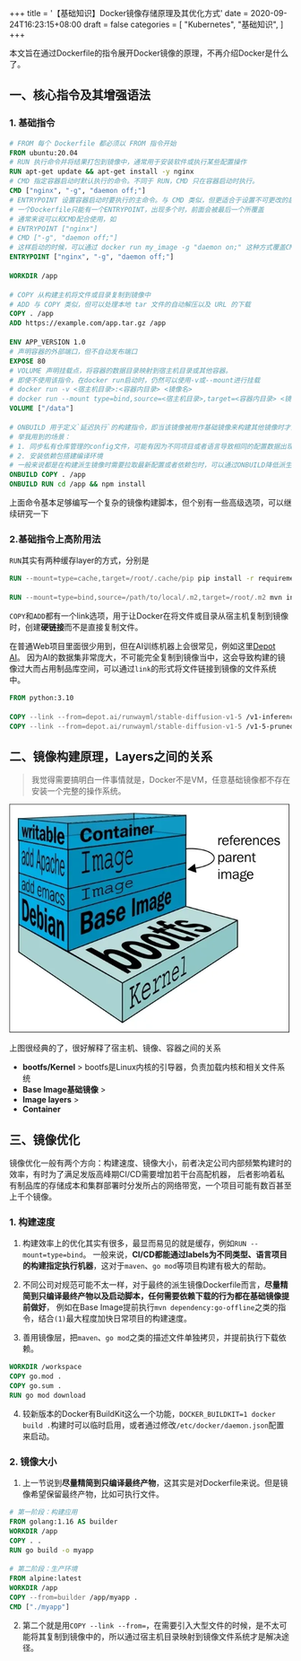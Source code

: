 +++
title = '【基础知识】Docker镜像存储原理及其优化方式'
date = 2020-09-24T16:23:15+08:00
draft = false
categories = [
    "Kubernetes",
    "基础知识",
]
+++

本文旨在通过Dockerfile的指令展开Docker镜像的原理，不再介绍Docker是什么了。

## 一、核心指令及其增强语法

### 1. 基础指令

```dockerfile
# FROM 每个 Dockerfile 都必须以 FROM 指令开始
FROM ubuntu:20.04
# RUN 执行命令并将结果打包到镜像中，通常用于安装软件或执行某些配置操作
RUN apt-get update && apt-get install -y nginx
# CMD 指定容器启动时默认执行的命令。不同于 RUN，CMD 只在容器启动时执行。
CMD ["nginx", "-g", "daemon off;"]
# ENTRYPOINT 设置容器启动时要执行的主命令。与 CMD 类似，但更适合于设置不可更改的启动命令。
# 一个Dockerfile只能有一个ENTRYPOINT，出现多个时，前面会被最后一个所覆盖
# 通常来说可以和CMD配合使用，如
# ENTRYPOINT ["nginx"]
# CMD ["-g", "daemon off;"]
# 这样启动的时候，可以通过 docker run my_image -g "daemon on;" 这种方式覆盖CMD同时保留默认启动参数的效果
ENTRYPOINT ["nginx", "-g", "daemon off;"]

WORKDIR /app

# COPY 从构建主机将文件或目录复制到镜像中
# ADD 与 COPY 类似，但可以处理本地 tar 文件的自动解压以及 URL 的下载
COPY . /app
ADD https://example.com/app.tar.gz /app

ENV APP_VERSION 1.0
# 声明容器的外部端口，但不自动发布端口
EXPOSE 80
# VOLUME 声明挂载点，将容器的数据目录映射到宿主机目录或其他容器。
# 即使不使用该指令，在docker run启动时，仍然可以使用-v或--mount进行挂载
# docker run -v <宿主机目录>:<容器内目录> <镜像名>
# docker run --mount type=bind,source=<宿主机目录>,target=<容器内目录> <镜像名>
VOLUME ["/data"]

# ONBUILD 用于定义`延迟执行`的构建指令，即当该镜像被用作基础镜像来构建其他镜像时才会执行。一般情况下，它不会在构建当前镜像时触发。
# 举我用到的场景：
# 1. 同步私有仓库管理的config文件，可能有因为不同项目或者语言导致相同的配置数据出现异构
# 2. 安装依赖包搭建编译环境
# 一般来说都是在构建派生镜像时需要拉取最新配置或者依赖包时，可以通过ONBUILD降低派生镜像Dockerfile的复杂度
ONBUILD COPY . /app
ONBUILD RUN cd /app && npm install
```
上面命令基本足够编写一个复杂的镜像构建脚本，但个别有一些高级选项，可以继续研究一下

### 2.基础指令上高阶用法

`RUN`其实有两种缓存layer的方式，分别是

```dockerfile
RUN --mount=type=cache,target=/root/.cache/pip pip install -r requirements.txt

RUN --mount=type=bind,source=/path/to/local/.m2,target=/root/.m2 mvn install
```

`COPY`和`ADD`都有一个link选项，用于让Docker在将文件或目录从宿主机复制到镜像时，创建**硬链接**而不是直接复制文件。

在普通Web项目里面很少用到，但在AI训练机器上会很常见，例如这里[Depot AI](https://depot.dev/blog/depot-ai)。
因为AI的数据集非常庞大，不可能完全复制到镜像当中，这会导致构建的镜像过大而占用制品库空间，可以通过`link`的形式将文件链接到镜像的文件系统中。

```dockerfile
FROM python:3.10

COPY --link --from=depot.ai/runwayml/stable-diffusion-v1-5 /v1-inference.yaml .
COPY --link --from=depot.ai/runwayml/stable-diffusion-v1-5 /v1-5-pruned.ckpt .
```

## 二、镜像构建原理，Layers之间的关系

> 我觉得需要搞明白一件事情就是，Docker不是VM，任意基础镜像都不存在安装一个完整的操作系统。

![docker-image.png](images/Docker-image.jpg)

<!--more-->

上图很经典的了，很好解释了宿主机、镜像、容器之间的关系

- **bootfs/Kernel** > bootfs是Linux内核的引导器，负责加载内核和相关文件系统
- **Base Image基础镜像** >
- **Image layers** >
- **Container**


## 三、镜像优化

镜像优化一般有两个方向：构建速度、镜像大小，前者决定公司内部频繁构建时的效率，有时为了满足发版高峰期CI/CD需要增加若干台高配机器，
后者影响着私有制品库的存储成本和集群部署时分发所占的网络带宽，一个项目可能有数百甚至上千个镜像。

### 1. 构建速度
1. 构建效率上的优化其实有很多，最显而易见的就是缓存，例如`RUN --mount=type=bind`。 
一般来说，**CI/CD都能通过labels为不同类型、语言项目的构建指定执行机器**，这对于`maven`、`go mod`等项目构建有极大的帮助。

2. 不同公司对规范可能不太一样，对于最终的派生镜像Dockerfile而言，**尽量精简到只编译最终产物以及启动脚本，任何需要依赖下载的行为都在基础镜像提前做好**，
例如在Base Image提前执行`mvn dependency:go-offline`之类的指令，结合`(1)`最大程度加快日常项目的构建速度。

3. 善用镜像层，把`maven`、`go mod`之类的描述文件单独拷贝，并提前执行下载依赖。
```dockerfile
WORKDIR /workspace
COPY go.mod .
COPY go.sum .
RUN go mod download
```

4. 较新版本的Docker有BuildKit这么一个功能，`DOCKER_BUILDKIT=1 docker build .`构建时可以临时启用，或者通过修改`/etc/docker/daemon.json`配置来启动。

### 2. 镜像大小

1. 上一节说到**尽量精简到只编译最终产物**，这其实是对Dockerfile来说。但是镜像希望保留最终产物，比如可执行文件。
```dockerfile
# 第一阶段：构建应用
FROM golang:1.16 AS builder
WORKDIR /app
COPY . .
RUN go build -o myapp

# 第二阶段：生产环境
FROM alpine:latest
WORKDIR /app
COPY --from=builder /app/myapp .
CMD ["./myapp"]
```

2. 第二个就是用`COPY --link --from=`，在需要引入大型文件的时候，是不太可能将其复制到镜像中的，所以通过宿主机目录映射到镜像文件系统才是解决途径。